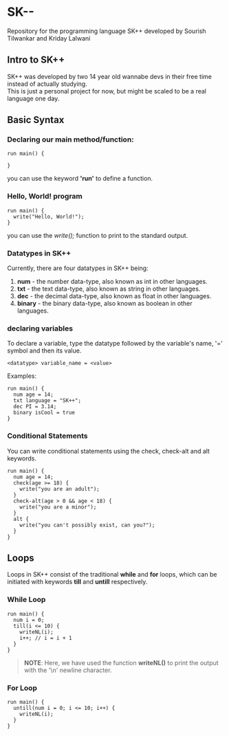 # SK--
Repository for the programming language SK++ developed by Sourish Tilwankar and Kriday Lalwani
<br>
## Intro to SK++
SK++ was developed by two 14 year old wannabe devs in their free time instead of actually studying. <br>
This is just a personal project for now, but might be scaled to be a real language one day. <br>
## Basic Syntax
### Declaring our main method/function:
```
run main() {

}
```
you can use the keyword **'run'** to define a function.
<br>
### Hello, World! program
```
run main() {
  write("Hello, World!");
}
```
you can use the *write();* function to print to the standard output.
<br>
### Datatypes in SK++
Currently, there are four datatypes in SK++ being:
1. **num** - the number data-type, also known as int in other languages.
2. **txt** - the text data-type, also known as string in other languages.
3. **dec** - the decimal data-type, also known as float in other languages.
4. **binary** - the binary data-type, also known as boolean in other languages.

### declaring variables
To declare a variable, type the datatype followed by the variable's name, '=' symbol and then its value.
```
<datatype> variable_name = <value>
```

Examples:
```
run main() {
  num age = 14;
  txt language = "SK++";
  dec PI = 3.14;
  binary isCool = true
}
```

### Conditional Statements
You can write conditional statements using the check, check-alt and alt keywords.
```
run main() {
  num age = 14;
  check(age >= 18) {
    write("you are an adult");
  }
  check-alt(age > 0 && age < 18) {
    write("you are a minor");
  }
  alt {
    write("you can't possibly exist, can you?");
  }
}
```

## Loops
Loops in SK++ consist of the traditional **while** and **for** loops, which can be initiated with keywords **till** and **untill** respectively.
### While Loop
```
run main() {
  num i = 0;
  till(i <= 10) {
    writeNL(i);
    i++; // i = i + 1
  }
}
```

> **NOTE**: Here, we have used the function **writeNL()** to print the output with the '\n' newline character.

### For Loop
```
run main() {
  untill(num i = 0; i <= 10; i++) {
    writeNL(i);
  }
}
```
